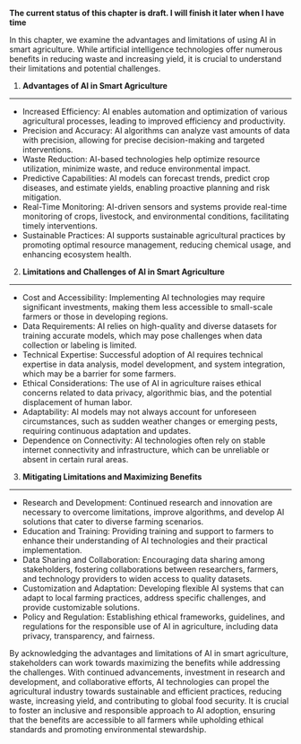 **The current status of this chapter is draft. I will finish it later when I have time**

In this chapter, we examine the advantages and limitations of using AI in smart agriculture. While artificial intelligence technologies offer numerous benefits in reducing waste and increasing yield, it is crucial to understand their limitations and potential challenges.

1. **Advantages of AI in Smart Agriculture**
--------------------------------------------

* Increased Efficiency: AI enables automation and optimization of various agricultural processes, leading to improved efficiency and productivity.
* Precision and Accuracy: AI algorithms can analyze vast amounts of data with precision, allowing for precise decision-making and targeted interventions.
* Waste Reduction: AI-based technologies help optimize resource utilization, minimize waste, and reduce environmental impact.
* Predictive Capabilities: AI models can forecast trends, predict crop diseases, and estimate yields, enabling proactive planning and risk mitigation.
* Real-Time Monitoring: AI-driven sensors and systems provide real-time monitoring of crops, livestock, and environmental conditions, facilitating timely interventions.
* Sustainable Practices: AI supports sustainable agricultural practices by promoting optimal resource management, reducing chemical usage, and enhancing ecosystem health.

2. **Limitations and Challenges of AI in Smart Agriculture**
------------------------------------------------------------

* Cost and Accessibility: Implementing AI technologies may require significant investments, making them less accessible to small-scale farmers or those in developing regions.
* Data Requirements: AI relies on high-quality and diverse datasets for training accurate models, which may pose challenges when data collection or labeling is limited.
* Technical Expertise: Successful adoption of AI requires technical expertise in data analysis, model development, and system integration, which may be a barrier for some farmers.
* Ethical Considerations: The use of AI in agriculture raises ethical concerns related to data privacy, algorithmic bias, and the potential displacement of human labor.
* Adaptability: AI models may not always account for unforeseen circumstances, such as sudden weather changes or emerging pests, requiring continuous adaptation and updates.
* Dependence on Connectivity: AI technologies often rely on stable internet connectivity and infrastructure, which can be unreliable or absent in certain rural areas.

3. **Mitigating Limitations and Maximizing Benefits**
-----------------------------------------------------

* Research and Development: Continued research and innovation are necessary to overcome limitations, improve algorithms, and develop AI solutions that cater to diverse farming scenarios.
* Education and Training: Providing training and support to farmers to enhance their understanding of AI technologies and their practical implementation.
* Data Sharing and Collaboration: Encouraging data sharing among stakeholders, fostering collaborations between researchers, farmers, and technology providers to widen access to quality datasets.
* Customization and Adaptation: Developing flexible AI systems that can adapt to local farming practices, address specific challenges, and provide customizable solutions.
* Policy and Regulation: Establishing ethical frameworks, guidelines, and regulations for the responsible use of AI in agriculture, including data privacy, transparency, and fairness.

By acknowledging the advantages and limitations of AI in smart agriculture, stakeholders can work towards maximizing the benefits while addressing the challenges. With continued advancements, investment in research and development, and collaborative efforts, AI technologies can propel the agricultural industry towards sustainable and efficient practices, reducing waste, increasing yield, and contributing to global food security. It is crucial to foster an inclusive and responsible approach to AI adoption, ensuring that the benefits are accessible to all farmers while upholding ethical standards and promoting environmental stewardship.
